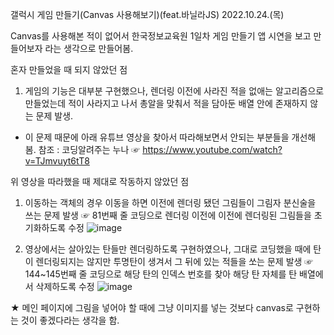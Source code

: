 갤럭시 게임 만들기(Canvas 사용해보기)(feat.바닐라JS)
                                              2022.10.24.(목)

Canvas를 사용해본 적이 없어서 한국정보교육원 1일차 게임 만들기 앱 시연을 보고 만들어보자 라는 생각으로 만들어봄.

혼자 만들었을 때 되지 않았던 점
1. 게임의 기능은 대부분 구현했으나, 렌더링 이전에 사라진 적을 없애는 알고리즘으로 만들었는데 적이 사라지고 나서 총알을 맞춰서 적을 담아둔 배열 안에 존재하지 않는 문제 발생.
  - 이 문제 때문에 아래 유튜브 영상을 찾아서 따라해보면서 안되는 부분들을 개선해봄.
참조 : 코딩알려주는 누나 ☞ https://www.youtube.com/watch?v=TJmvuyt6tT8

위 영상을 따라했을 때 제대로 작동하지 않았던 점
1. 이동하는 객체의 경우 이동을 하면 이전에 렌더링 됐던 그림들이 그림자 분신술을 쓰는 문제 발생 
    ☞ 81번째 줄 코딩으로 렌더링 이전에 이전에 렌더링된 그림들을 초기화하도록 수정
![image](https://user-images.githubusercontent.com/108196588/197653714-5cd65333-e79c-46b4-85fb-450594ad5564.png)

2. 영상에서는 살아있는 탄들만 렌더링하도록 구현하였으나, 그대로 코딩했을 때에 탄이 렌더링되지는 않지만 투명탄이 생겨서 그 뒤에 있는 적들을 쏘는 문제 발생
    ☞ 144~145번째 줄 코딩으로 해당 탄의 인덱스 번호를 찾아 해당 탄 자체를 탄 배열에서 삭제하도록 수정
![image](https://user-images.githubusercontent.com/108196588/197653911-82d5cb43-23dc-4e78-ae7c-6362ae598ce4.png)

★ 메인 페이지에 그림을 넣어야 할 때에 그냥 이미지를 넣는 것보다 canvas로 구현하는 것이 좋겠다라는 생각을 함.
